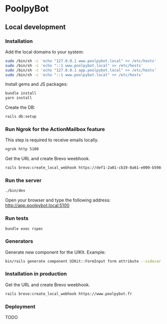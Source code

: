 # PoolpyBot

## Local development

### Installation

Add the local domains to your system:
```bash
sudo /bin/sh -c 'echo "127.0.0.1 www.poolpybot.local" >> /etc/hosts'
sudo /bin/sh -c 'echo "::1 www.poolpybot.local" >> /etc/hosts'
sudo /bin/sh -c 'echo "127.0.0.1 app.poolpybot.local" >> /etc/hosts'
sudo /bin/sh -c 'echo "::1 www.poolpybot.local" >> /etc/hosts'
```

Install gems and JS packages:
```bash
bundle install
yarn install
```

Create the DB:
```bash
rails db:setup
```

### Run Ngrok for the ActionMailbox feature

This step is required to receive emails locally. 

```bash
ngrok http 5100
```

Get the URL and create Brevo weebhook.

```bash
rails brevo:create_local_webhook https://def1-2a01-cb19-8a61-e000-b598-f01-c3ec-2956.ngrok-free.app
```

### Run the server

```bash
./bin/dev
```

Open your browser and type the following address: http://app.poolpybot.local:5100

### Run tests

```bash
bundle exec rspec
```

### Generators

Generate new component for the UIKIt. Example:

```bash
bin/rails generate component UIKit::FormInput form attribute --sidecar
```

### Installation in production

Get the URL and create Brevo weebhook.

```bash
rails brevo:create_local_webhook https://www.poolpybot.fr
```

### Deployment

TODO